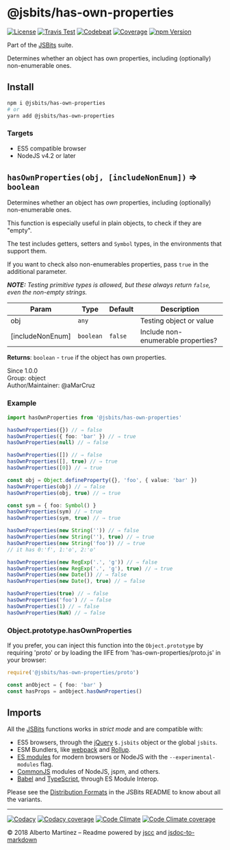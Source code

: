 # @jsbits/has-own-properties

[![License][license-badge]](LICENSE)
[![Travis Test][travis-badge]][travis-url]
[![Codebeat][codebeat-badge]][codebeat-url]
[![Coverage][codecov-badge]][codecov-url]
[![npm Version][npm-badge]][npm-url]

Part of the [JSBits][jsbits-url] suite.

Determines whether an object has own properties, including (optionally) non-enumerable ones.

## Install

```bash
npm i @jsbits/has-own-properties
# or
yarn add @jsbits/has-own-properties
```

### Targets

- ES5 compatible browser
- NodeJS v4.2 or later

## `hasOwnProperties(obj, [includeNonEnum])` ⇒ <code>boolean</code> 

Determines whether an object has _own_ properties, including (optionally)
non-enumerable ones.

This function is especially useful in plain objects, to check if they are
"empty".

The test includes getters, setters and `Symbol` types, in the environments
that support them.

If you want to check also non-enumerables properties, pass `true` in the
additional parameter.

_**NOTE:** Testing primitive types is allowed, but these always return
`false`, even the non-empty strings._

| Param | Type | Default | Description |
| --- | --- | --- | --- |
| obj | <code>any</code> |  | Testing object or value |
| \[includeNonEnum] | <code>boolean</code> | <code>false</code> | Include non-enumerable properties? |

**Returns**: <code>boolean</code> - `true` if the object has own properties.  

Since 1.0.0<br>
Group: object<br>
Author/Maintainer: @aMarCruz<br>

### Example

```ts
import hasOwnProperties from '@jsbits/has-own-properties'

hasOwnProperties({}) // ⇒ false
hasOwnProperties({ foo: 'bar' }) // ⇒ true
hasOwnProperties(null) // ⇒ false

hasOwnProperties([]) // ⇒ false
hasOwnProperties([], true) // ⇒ true
hasOwnProperties([0]) // ⇒ true

const obj = Object.defineProperty({}, 'foo', { value: 'bar' })
hasOwnProperties(obj) // ⇒ false
hasOwnProperties(obj, true) // ⇒ true

const sym = { foo: Symbol() }
hasOwnProperties(sym) // ⇒ true
hasOwnProperties(sym, true) // ⇒ true

hasOwnProperties(new String('')) // ⇒ false
hasOwnProperties(new String(''), true) // ⇒ true
hasOwnProperties(new String('foo')) // ⇒ true
// it has 0:'f', 1:'o', 2:'o'

hasOwnProperties(new RegExp('.', 'g')) // ⇒ false
hasOwnProperties(new RegExp('.', 'g'), true) // ⇒ true
hasOwnProperties(new Date()) // ⇒ false
hasOwnProperties(new Date(), true) // ⇒ false

hasOwnProperties(true) // ⇒ false
hasOwnProperties('foo') // ⇒ false
hasOwnProperties(1) // ⇒ false
hasOwnProperties(NaN) // ⇒ false
```

### Object.prototype.hasOwnProperties

If you prefer, you can inject this function into the `Object.prototype` by requiring 'proto' or by loading the IIFE from 'has-own-properties/proto.js' in your browser:

```ts
require('@jsbits/has-own-properties/proto')

const anObject = { foo: 'bar' }
const hasProps = anObject.hasOwnProperties()
```

## Imports

All the [JSBits][jsbits-url] functions works in _strict mode_ and are compatible with:

- ES5 browsers, through the [jQuery](https://jquery.com/) `$.jsbits` object or the global `jsbits`.
- ESM Bundlers, like [webpack](http://webpack.github.io/) and [Rollup](https://rollupjs.org/).
- [ES modules](http://2ality.com/2014/09/es6-modules-final.html) for modern browsers or NodeJS with the `--experimental-modules` flag.
- [CommonJS](https://nodejs.org/docs/latest/api/modules.html#modules_modules) modules of NodeJS, jspm, and others.
- [Babel](https://babeljs.io/) and [TypeScript](www.typescriptlang.org/), through ES Module Interop.

Please see the [Distribution Formats][jsbits-formats] in the JSBits README to know about all the variants.

---
[![Codacy][codacy-badge]][codacy-url]
[![Codacy coverage][codacyc-badge]][codacyc-url]
[![Code Climate][climate-badge]][climate-url]
[![Code Climate coverage][climatec-badge]][climatec-url]

&copy; 2018 Alberto Martínez &ndash; Readme powered by [jscc](https://github.com/aMarCruz/jscc) and [jsdoc-to-markdown](https://github.com/75lb/jsdoc-to-markdown)

[license-badge]:  https://img.shields.io/badge/license-BSD%202--Clause-blue.svg
[npm-badge]:      https://img.shields.io/npm/v/@jsbits/has-own-properties.svg
[npm-url]:        https://www.npmjs.com/package/@jsbits/has-own-properties
[travis-badge]:   https://travis-ci.org/ProJSLib/jsbits.svg?branch=master
[travis-url]:     https://travis-ci.org/ProJSLib/jsbits
[codebeat-badge]: https://codebeat.co/badges/5b07ccc1-be43-41d8-aeaf-eee1913d4173
[codebeat-url]:   https://codebeat.co/projects/github-com-projslib-jsbits-master
[codacy-badge]:   https://api.codacy.com/project/badge/Grade/0d842f1b749340ec90277fb3b2da4e86
[codacy-url]:     https://www.codacy.com/app/ProJSLib/jsbits?utm_source=github.com&amp;utm_medium=referral&amp;utm_content=ProJSLib/jsbits&amp;utm_campaign=Badge_Grade
[codacyc-badge]:  https://api.codacy.com/project/badge/Coverage/0d842f1b749340ec90277fb3b2da4e86
[codacyc-url]:    https://www.codacy.com/app/ProJSLib/jsbits?utm_source=github.com&utm_medium=referral&utm_content=ProJSLib/jsbits&utm_campaign=Badge_Coverage
[codecov-badge]:  https://codecov.io/gh/ProJSLib/jsbits/branch/master/graph/badge.svg
[codecov-url]:    https://codecov.io/gh/ProJSLib/jsbits
[climate-badge]:  https://api.codeclimate.com/v1/badges/e991c05e8a92448d30f0/maintainability
[climate-url]:    https://codeclimate.com/github/ProJSLib/jsbits/maintainability
[climatec-badge]: https://api.codeclimate.com/v1/badges/e991c05e8a92448d30f0/test_coverage
[climatec-url]:   https://codeclimate.com/github/ProJSLib/jsbits/test_coverage
[jsbits-url]:     https://github.com/ProJSLib/jsbits
[jsbits-formats]: https://github.com/ProJSLib/jsbits#distribution-formats
